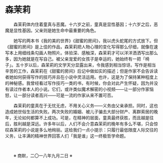 # 森茉莉

&emsp;&emsp;森茉莉体内住着童真与恶魔。十六岁之前，童真是显性基因；十六岁之后，恶魔是显性基因。父亲则是她生命中最重要的角色。

&emsp;&emsp;她写的两本书《我的美的世界》《甜蜜的房间》，我以虎头蛇尾的方式放下。但《甜蜜的房间》是上佳的作品，森茉莉把人物心理的变化写得那么仔细，就像在速写本上用细线条勾画人物照片。体验深、感触深，森茉莉才可以洋洋洒洒写出那么多，因为她就是在写自己。被父亲宠爱的女孩子是幸运的，她始终有一把「椅子」。五十岁以后，森茉莉的文学天分显露出来，令我感到相当惊讶。写作是相当辛苦的工作，森茉莉在《甜蜜的房间》后记中做如实的描述；但是作家不会告诉读者她如何获得写作的技巧并且在小说中灵活运用。也许，这是为了保持某种程度上的神秘感。我曾经看过写作技巧一类的书，有时候，你会对此产生怀疑，因为并没有读过作者本人的小说。它们，或许类似魔术解密的小视频——让一部分作家恼怒，让一部分读者高兴——可是一流的作家从来不置可否。

&emsp;&emsp;森茉莉的童真在于无忧无虑，不用关心义务——义务由父亲承担。同时，这也造成她世俗生活的失败。两次失败的婚姻、被儿子骗去大部分财产、离群索居的晚年，无论如何都算不上成功。可是，在精神的层面，童真最终获胜，而且越是往后，胜利越是深远。许多年以后，人们不会介意森茉莉的晚年有多么不堪，只会惊叹森茉莉的小说是多么地绚丽。这给我们一点小提示：只履行最低限度人际交往的义务，让丰满的精神世界回答人们「我是谁」这一终极哲学命题。

&emsp;&emsp;

&emsp;&emsp;※ 商默，二〇一八年九月二日 ※